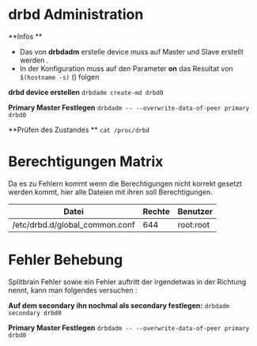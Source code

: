 drbd Administration
================

**Infos **
* Das von **drbdadm** erstelle device muss auf Master und Slave erstellt werden .
* In der Konfiguration muss auf den Parameter **on** das Resultat von ```$(hostname -s)``` () folgen

**drbd device erstellen**
```drbdadm create-md drbd0 ```

**Primary Master Festlegen**
`drbdadm -- --overwrite-data-of-peer primary drbd0`

**Prüfen des Zustandes **
 `cat /proc/drbd`

Berechtigungen Matrix
===================

Da es zu Fehlern kommt wenn die Berechtigungen nicht korrekt gesetzt werden kommt, hier alle Dateien mit ihren soll Berechtigungen.

| Datei | Rechte | Benutzer |
| -------- | -------- | -------- |
|/etc/drbd.d/global_common.conf | 644 | root:root |


Fehler Behebung
==============

Splitbrain Fehler  sowie ein Fehler auftritt der irgendetwas in der Richtung nennt, kann man folgendes versuchen : 

**Auf dem secondary ihn nochmal als secondary festlegen:**
`drbdadm secondary drbd0`

**Primary Master Festlegen**
`drbdadm -- --overwrite-data-of-peer primary drbd0`

